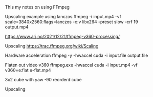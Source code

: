 This my notes on using FFmpeg

Upscaling example using lanczos
ffmpeg -i input.mp4 -vf scale=3840x2560:flags=lanczos -c:v libx264 -preset slow -crf 19 output.mp4

https://www.arj.no/2021/12/21/ffmpeg-v360-processing/

Upscaling
https://trac.ffmpeg.org/wiki/Scaling

Hardware acceleration
ffmpeg -y -hwaccel cuda -i input.file output.file

Flaten out video v360
ffmpeg.exe -hwaccel cuda  -i input.mp4 -vf v360=e:flat e-flat.mp4

3x2 cube with yaw -90 reorderd cube

Upscaling

